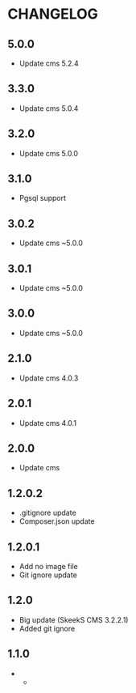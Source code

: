 CHANGELOG
==============

5.0.0
-----------------
  * Update cms 5.2.4
  
3.3.0
-----------------
  * Update cms 5.0.4
  
3.2.0
-----------------
  * Update cms 5.0.0
  
3.1.0
-----------------
  * Pgsql support
  
3.0.2
-----------------
  * Update cms ~5.0.0
  
3.0.1
-----------------
  * Update cms ~5.0.0
  
3.0.0
-----------------
  * Update cms ~5.0.0
  
2.1.0
-----------------
  * Update cms 4.0.3
  
2.0.1
-----------------
  * Update cms 4.0.1
  
2.0.0
-----------------
  * Update cms
  
1.2.0.2
-----------------
  * .gitignore update
  * Composer.json update

1.2.0.1
-----------------
  * Add no image file
  * Git ignore update

1.2.0
-----------------
  * Big update (SkeekS CMS 3.2.2.1)
  * Added git ignore

1.1.0
-----------------
  * -